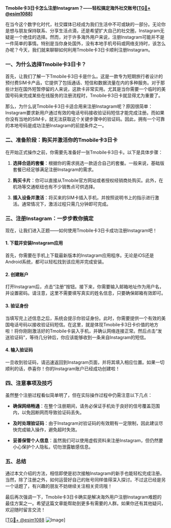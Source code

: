 **Tmobile卡3日卡怎么注册Instagram？——轻松搞定海外社交账号[[TG💪+ @esim1088](https://t.me/s/esim1088)]**

在当今这个数字化时代，社交媒体已经成为我们生活中不可或缺的一部分。无论你是想与朋友保持联系、分享生活点滴，还是希望扩大自己的社交圈，Instagram无疑是一个绝佳的选择。然而，对于许多海外用户来说，注册Instagram可能并不是一件简单的事情。特别是当你身处国外，没有本地手机号码或网络支持时，该怎么办呢？今天，我们就来聊聊如何利用Tmobile卡3日卡顺利注册Instagram。

### 一、为什么选择Tmobile卡3日卡？

首先，让我们了解一下Tmobile卡3日卡是什么。这是一款专为短期旅行者设计的预付费SIM卡产品，它提供了包括通话、短信和数据流量在内的多种服务。对于那些计划在国外短暂停留的人来说，这款卡非常实用。尤其是当你需要一个临时的美国号码来完成某些在线服务的注册流程时，Tmobile卡3日卡就显得尤为重要了。

那么，为什么说Tmobile卡3日卡适合用来注册Instagram呢？原因很简单：Instagram要求新用户通过有效的电话号码接收验证码短信才能完成注册。而如果你没有当地的SIM卡，就无法获取这个关键步骤中的验证码。因此，拥有一个可靠的本地号码是成功注册Instagram的前提条件之一。

### 二、准备阶段：购买并激活你的Tmobile卡3日卡

在开始正式操作之前，你需要先准备好一张Tmobile卡3日卡。以下是具体步骤：

1. **选择合适的套餐**：根据你的需求挑选一款适合自己的套餐。一般来说，基础版套餐已经足够满足注册Instagram的需求。
   
2. **购买卡片**：你可以直接从Tmobile官方网站或者授权经销商处购买。此外，在机场等交通枢纽也有不少销售点可供选择。

3. **插入设备并激活**：将买来的SIM卡插入手机，并按照说明书上的指示进行激活。通常情况下，激活过程只需几分钟即可完成。

### 三、注册Instagram：一步步教你搞定

现在，让我们进入正题——如何使用Tmobile卡3日卡成功注册Instagram吧！

#### 1. 下载并安装Instagram应用
首先，你需要在手机上下载最新版本的Instagram应用程序。无论是iOS还是Android系统，都可以轻松找到该应用并完成安装。

#### 2. 创建账户
打开Instagram后，点击“注册”按钮。接下来，你需要输入邮箱地址作为用户名，并设置密码。请注意，这里不需要填写真实的姓名信息，只要确保邮箱有效即可。

#### 3. 验证身份
当填写完上述信息之后，系统会提示你验证身份。此时，你需要提供一个有效的美国电话号码以接收验证码短信。在这里，就是体现Tmobile卡3日卡价值的地方啦！将你刚刚激活好的Tmobile卡装入手机，并确认网络连接正常。然后点击“发送验证码”，等待几分钟后，你应该能够收到一条来自Instagram的短信。

#### 4. 输入验证码
一旦收到验证码，请迅速返回到Instagram页面，并将其填入相应位置。如果一切顺利的话，恭喜你！你的Instagram账户已经成功创建啦！

### 四、注意事项及技巧

虽然整个注册过程看似简单明了，但在实际操作过程中仍需注意以下几点：

- **确保网络畅通**：在整个注册期间，请务必保证手机处于良好的信号覆盖范围内，以免因断网而导致验证码丢失。
  
- **及时处理验证码**：由于Instagram对验证码的有效期有一定限制，因此建议尽快完成输入操作，避免超时失效。

- **妥善保管个人信息**：虽然我们可以使用虚假资料来注册Instagram，但仍然要小心保护个人隐私，切勿泄露敏感信息。

### 五、总结

通过本文介绍的方法，相信即使是初次接触Instagram的新手也能轻松完成注册。当然，除了注册之外，如何运营好自己的账号同样值得深入探讨。不过这已经是另一个话题了，有兴趣的朋友不妨继续关注相关资讯哦！

最后再次强调一下，Tmobile卡3日卡确实是解决海外用户注册Instagram难题的最佳方案之一。希望这篇文章能帮助到更多有需要的人群。如果你还有其他疑问，欢迎随时留言交流！

[[TG💪+ @esim1088](https://t.me/s/esim1088) ![Image](https://i.postimg.cc/4NQfJmqS/Snipaste-2025-05-13-00-14-12.png)]